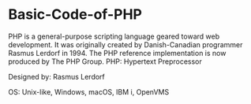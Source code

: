 # Basic-Code-of-PHP
PHP is a general-purpose scripting language geared toward web development. It was originally created by Danish-Canadian programmer Rasmus Lerdorf in 1994. The PHP reference implementation is now produced by The PHP Group.
PHP: Hypertext Preprocessor

Designed by: Rasmus Lerdorf

OS: Unix-like, Windows, macOS, IBM i, OpenVMS
